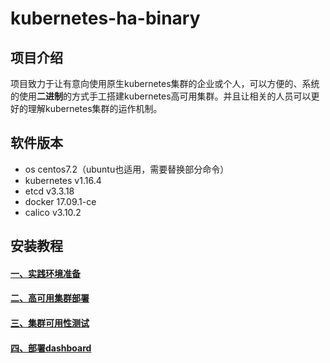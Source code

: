 # kubernetes-ha-binary

## 项目介绍
项目致力于让有意向使用原生kubernetes集群的企业或个人，可以方便的、系统的使用**二进制**的方式手工搭建kubernetes高可用集群。并且让相关的人员可以更好的理解kubernetes集群的运作机制。

## 软件版本
- os centos7.2（ubuntu也适用，需要替换部分命令）
- kubernetes v1.16.4
- etcd v3.3.18
- docker 17.09.1-ce
- calico v3.10.2

## 安装教程
#### [一、实践环境准备][1]
#### [二、高可用集群部署][2]
#### [三、集群可用性测试][3]
#### [四、部署dashboard][4]

[1]:https://gitee.com/fandd/kubernetes-ha-binary/blob/master/docs/1-prepare.md
[2]:https://gitee.com/fandd/kubernetes-ha-binary/blob/master/docs/2-ha-deploy.md
[3]:https://gitee.com/fandd/kubernetes-ha-binary/blob/master/docs/3-test.md
[4]:https://gitee.com/fandd/kubernetes-ha-binary/blob/master/docs/4-dashboard.md
